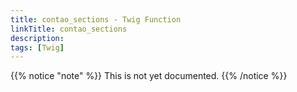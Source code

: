 ```yaml
---
title: contao_sections - Twig Function
linkTitle: contao_sections
description:
tags: [Twig]
---
```


{{% notice "note" %}}
This is not yet documented.
{{% /notice %}}

